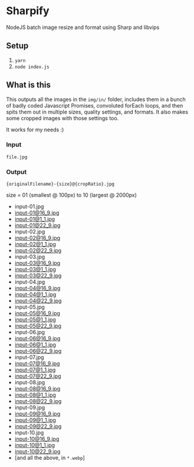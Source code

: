 # Sharpify

NodeJS batch image resize and format using Sharp and libvips

## Setup

1. `yarn`
2. `node index.js`

## What is this

This outputs all the images in the `img/in/` folder, includes them in a bunch of badly coded Javascript Promises, convoluted forEach loops, and then spits them out in multiple sizes, quality settings, and formats. It also makes some cropped images with those settings too.

It works for my needs :)

### Input

`file.jpg`

### Output

`{originalFilename}-{size}@{cropRatio}.jpg`

size = 01 (smallest @ 100px) to 10 (largest @ 2000px)

- input-01.jpg
- input-01@16_9.jpg
- input-01@1_1.jpg
- input-01@22_9.jpg
- input-02.jpg
- input-02@16_9.jpg
- input-02@1_1.jpg
- input-02@22_9.jpg
- input-03.jpg
- input-03@16_9.jpg
- input-03@1_1.jpg
- input-03@22_9.jpg
- input-04.jpg
- input-04@16_9.jpg
- input-04@1_1.jpg
- input-04@22_9.jpg
- input-05.jpg
- input-05@16_9.jpg
- input-05@1_1.jpg
- input-05@22_9.jpg
- input-06.jpg
- input-06@16_9.jpg
- input-06@1_1.jpg
- input-06@22_9.jpg
- input-07.jpg
- input-07@16_9.jpg
- input-07@1_1.jpg
- input-07@22_9.jpg
- input-08.jpg
- input-08@16_9.jpg
- input-08@1_1.jpg
- input-08@22_9.jpg
- input-09.jpg
- input-09@16_9.jpg
- input-09@1_1.jpg
- input-09@22_9.jpg
- input-10.jpg
- input-10@16_9.jpg
- input-10@1_1.jpg
- input-10@22_9.jpg
- [and all the above, in `*.webp`]

